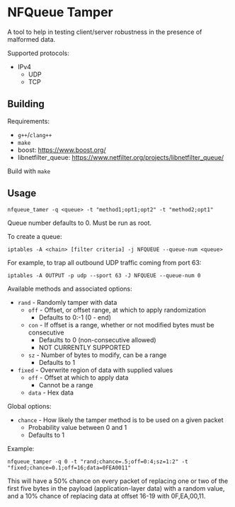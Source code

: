 NFQueue Tamper
==============

A tool to help in testing client/server robustness in the presence of malformed
data.

Supported protocols:
 - IPv4
   - UDP
   - TCP

Building
--------

Requirements:
 - `g++`/`clang++`
 - `make`
 - boost: https://www.boost.org/
 - libnetfilter_queue: https://www.netfilter.org/projects/libnetfilter_queue/

Build with `make`

Usage
-----

    nfqueue_tamer -q <queue> -t "method1;opt1;opt2" -t "method2;opt1"

Queue number defaults to 0. Must be run as root.

To create a queue:

    iptables -A <chain> [filter criteria] -j NFQUEUE --queue-num <queue>

For example, to trap all outbound UDP traffic coming from port 63:

    iptables -A OUTPUT -p udp --sport 63 -J NFQUEUE --queue-num 0

Available methods and associated options:
 - `rand` - Randomly tamper with data
   - `off` - Offset, or offset range, at which to apply randomization
     - Defaults to 0:-1 (0 - end)
   - `con` - If offset is a range, whether or not modified bytes must be consecutive
     - Defaults to 0 (non-consecutive allowed)
     - NOT CURRENTLY SUPPORTED
   - `sz`  - Number of bytes to modify, can be a range
     - Defaults to 1
 - `fixed` - Overwrite region of data with supplied values
   - `off` - Offset at which to apply data
     - Cannot be a range
   - `data` - Hex data

Global options:
 - `chance` - How likely the tamper method is to be used on a given packet
   - Probability value between 0 and 1
   - Defaults to 1

Example:

    nfqueue_tamper -q 0 -t "rand;chance=.5;off=0:4;sz=1:2" -t "fixed;chance=0.1;off=16;data=0FEA0011"

This will have a 50% chance on every packet of replacing one or two of the first
five bytes in the payload (application-layer data) with a random value, and a 10%
chance of replacing data at offset 16-19 with 0F,EA,00,11.